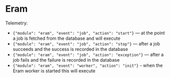 # Eram

Telemetry:
  * `{"module": "eram", "event": "job", "action": "start"}` — at the point a job is fetched from the database and will execute
  * `{"module": "eram", "event": "job", "action": "stop"}` — after a job succeeds and the success is recorded in the database
  * `{"module": "eram", "event": "job", "action": "exception"}` — after a job fails and the failure is recorded in the database
  * `{"module": "eram", "event": "worker", "action": "init"}` - when the Eram worker is started this will execute
